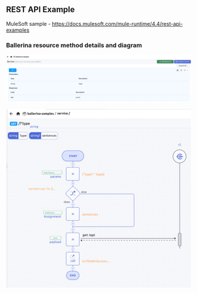 ## REST API Example

MuleSoft sample - https://docs.mulesoft.com/mule-runtime/4.4/rest-api-examples

### Ballerina resource method details and diagram

![Resource](/ballerina-mulesoft-samples/rest-api/resources/resource.png)

![Diagram](/ballerina-mulesoft-samples/rest-api/resources/diagram.png)
